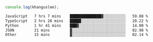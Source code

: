 ```js
console.log(khanguslee);
```

<!--START_SECTION:waka-->

```txt
JavaScript   7 hrs 7 mins    ██████████████▓░░░░░░░░░░   59.08 %
TypeScript   2 hrs 26 mins   █████░░░░░░░░░░░░░░░░░░░░   20.22 %
Python       1 hr 41 mins    ███▓░░░░░░░░░░░░░░░░░░░░░   14.00 %
JSON         21 mins         ▓░░░░░░░░░░░░░░░░░░░░░░░░   02.98 %
Other        15 mins         ▓░░░░░░░░░░░░░░░░░░░░░░░░   02.14 %
```

<!--END_SECTION:waka-->

<!--
**khanguslee/khanguslee** is a ✨ _special_ ✨ repository because its `README.md` (this file) appears on your GitHub profile.

Here are some ideas to get you started:

- 🔭 I’m currently working on ...
- 🌱 I’m currently learning ...
- 👯 I’m looking to collaborate on ...
- 🤔 I’m looking for help with ...
- 💬 Ask me about ...
- 📫 How to reach me: ...
- 😄 Pronouns: ...
- ⚡ Fun fact: ...
-->
